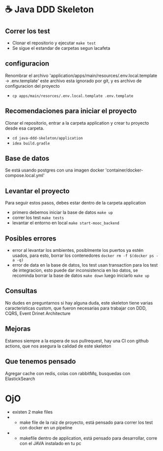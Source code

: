 # ☕ Java DDD Skeleton

## Correr los test 
-  Clonar el repositorio y ejecutar `make test`
-  Se sigue el estandar de carpetas segun lacafeta

## configuracion 
Renombrar el archivo 'application/apps/main/resources/.env.local.template -> .env.template' 
este archivo esta ignorado por git, y es archivo de configuracion del proyecto
-  `cp apps/main/resorces/.env.local.template .env.template`


## Recomendaciones para iniciar el proyecto
Clonar el repositorio, entrar a la carpeta application y crear tu proyecto desde esa carpeta. 
-  `cd java-ddd-skeleton/application`
-  `idea build.gradle`

## Base de datos
Se está usando postgres con una imagen docker 'container/docker-compose.local.yml' 


## Levantar el proyecto
Para seguir estos pasos, debes estar dentro de la carpeta application
-  primero debemos iniciar la base de datos `make up`
-  correr los test `make tests`
-  levantar el entorno en local `make start-mooc_backend`


## Posibles errores
-  error al levantar los ambientes, posiblmente los puertos ya estén usados, para esto, borrar los contenedores  `docker rm -f $(docker ps -a -q)`
-  error de data en la base de datos, los test usan transaction para los test de integracion, esto puede dar inconsistencia en lso datos, se recominda borrar la base de datos `make down` luego iniciarlo `make up`

## Consultas
No dudes en preguntarnos si hay alguna duda, este skeleton tiene varias caracteristicas custom, que fueron necesarias para trabajar con DDD, CQRS, Event Drinet Architecture

## Mejoras
Estamos siempre a la espera de sus pullrequest, hay una CI con github actions, que nos asegura la calidad de este skeleton 

## Que tenemos pensado
Agregar cache con redis, colas con rabbitMq, busquedas con ElastickSearch

# OjO
-  existen 2 make files
-  -  make file de la raiz de proyecto, está pensado para correr los test con docker en un pipeline
-  -  makefile dentro de application, está pensado para desarrollar, corre con el JAVA instalado en tu pc  
